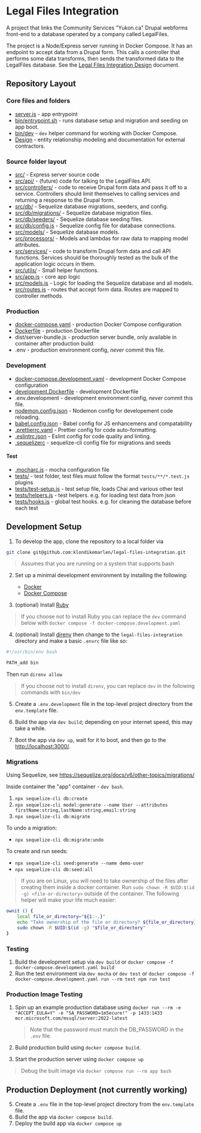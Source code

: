 # Legal Files Integration

A project that links the Community Services "Yukon.ca" Drupal webforms front-end
to a database operated by a company called LegalFiles.

The project is a Node/Express server running in Docker Compose. It has an
endpoint to accept data from a Drupal form. This calls a controller that
performs some data transforms, then sends the transformed data to the LegalFiles
database. See the
[Legal Files Integration Design](https://docs.google.com/document/d/1O40PVvLg3mR5D4rOay5NqxiXw3o1OdjrwO-JDWRD0oE)
document.

## Repository Layout

### Core files and folders

- [server.js](server.js) - app entrypoint
- [bin/entrypoint.sh](bin/entrypoint.sh) - runs database setup and migration and
  seeding on app boot.
- [bin/dev](bin/dev) - `dev` helper command for working with Docker Compose.
- [Design](Design) - entity relationship modeling and documentation for external
  contractors.

### Source folder layout

- [src/](src/) - Express server source code
- [src/api/](src/api/) - (future) code for talking to the LegalFiles API.
- [src/controllers/](src/controllers/) - code to receive Drupal form data and
  pass it off to a service. Controllers should limit themselves to calling
  services and returning a response to the Drupal form.
- [src/db/](src/db/) - Sequelize database migrations, seeders, and config.
- [src/db/migrations/](src/db/migrations/) - Sequelize database migration files.
- [src/db/seeders/](src/db/seeders/) - Sequelize database seeding files.
- [src/db/config.js](src/db/config.js) - Sequelize config file for database
  connections.
- [src/models/](src/models/) - Sequelize database models.
- [src/processors/](src/processors/) - Models and lambdas for raw data to
  mapping model attributes.
- [src/services/](src/services/) - code to transform Drupal form data and call
  API functions. Services should be thoroughly tested as the bulk of the
  application logic occurs in them.
- [src/utils/](src/utils/) - Small helper functions.
- [src/app.js](src/app.js) - core app logic
- [src/models.js](src/models.js) - Logic for loading the Sequelize database and
  all models.
- [src/routes.js](src/routes.js) - routes that accept form data. Routes are
  mapped to controller methods.

### Production

- [docker-compose.yaml](docker-compose.yaml) - production Docker Compose
  configuration
- [Dockerfile](Dockerfile) - production Dockerfile
- dist/server-bundle.js - production server bundle, only available in container
  after production build.
- .env - production environment config, _never_ commit this file.

### Development

- [docker-compose.development.yaml](docker-compose.development.yaml) -
  development Docker Compose configuration
- [development.Dockerfile](development.Dockerfile) - development Dockerfile
- .env.development - development environment config, _never_ commit this file.
- [nodemon.config.json](nodemon.config.json) - Nodemon config for developement
  code reloading.
- [babel.config.json](babel.config.json) - Babel config for JS enhancemens and
  compatability
- [.prettierrc.yaml](.prettierrc.yaml) - Prettier config for code
  auto-formatting.
- [.eslintrc.json](.eslintrc.json) - Eslint config for code quality and linting.
- [.sequelizerc](.sequelizerc) - sequelize-cli config file for migrations and
  seeds

#### Test

- [.mocharc.js](.mocharc.js) - mocha configuration file
- [tests/](tests/) - test folder, test files must follow the format
  `tests/**/*.test.js` plugins
- [tests/test-setup.js](tests/test-setup.js) - test setup file, loads Chai and
  various other test
- [tests/helpers.js](tests/helpers.js) - test helpers. e.g. for loading test
  data from json
- [tests/hooks.js](tests/hooks.js) - global test hooks. e.g. for cleaning the
  database before each test

## Development Setup

1. To develop the app, clone the repository to a local folder via

```bash
git clone git@github.com:klondikemarlen/legal-files-integration.git
```

> Assumes that you are running on a system that supports bash

2. Set up a minimal development environment by installing the following:

   - [Docker](https://docs.docker.com/engine/install/)
   - [Docker Compose](https://docs.docker.com/compose/install/)

3. (optional) Install
   [Ruby](https://www.ruby-lang.org/en/documentation/installation/)

> If you choose not to install Ruby you can replace the `dev` command below with
> `docker compose -f docker-compose.development.yaml`

4. (optional) Install [direnv](https://direnv.net/) then change to the
   `legal-files-integration` directory and make a basic `.envrc` file like so:

```bash
#!/usr/bin/env bash

PATH_add bin
```

Then run `direnv allow`

> If you choose not to install `direnv`, you can replace `dev` in the following
> commands with `bin/dev`

5. Create a `.env.development` file in the top-level project directory from the
   `env.template` file.
6. Build the app via `dev build`; depending on your internet speed, this may
   take a while.

7. Boot the app via `dev up`, wait for it to boot, and then go to the
   [http://localhost:3000/](http://localhost:3000/).

### Migrations

Using Sequelize, see https://sequelize.org/docs/v6/other-topics/migrations/

Inside container the "app" container - `dev bash`.

1. `npx sequelize-cli db:create`
2. `npx sequelize-cli model:generate --name User --attributes firstName:string,lastName:string,email:string`
3. `npx sequelize-cli db:migrate`

To undo a migration:

- `npx sequelize-cli db:migrate:undo`

To create and run seeds:

- `npx sequelize-cli seed:generate --name demo-user`
- `npx sequelize-cli db:seed:all`

> If you are on Linux, you will need to take ownership of the files after
> creating them inside a docker container. Run
> `sudo chown -R $UID:$(id -g) <file-or-directory>` outside of the container.
> The following helper will make your life much easier:

```bash
ownit () {
    local file_or_directory="${1:-.}"
    echo "Take ownership of the file or directory? ${file_or_directory}"
    sudo chown -R $UID:$(id -g) "$file_or_directory"
}
```

### Testing

1. Build the development setup via `dev build` or
   `docker compose -f docker-compose.development.yaml build`
2. Run the test environment via `dev mocha` or `dev test` or
   `docker compose -f docker-compose.development.yaml run --rm test npm run test`

### Production Image Testing

1. Spin up an example production database using
   `docker run --rm -e "ACCEPT_EULA=Y" -e "SA_PASSWORD=1m5ecure!" -p 1433:1433 mcr.microsoft.com/mssql/server:2022-latest`

   > Note that the password must match the DB_PASSWORD in the `.env` file.

2. Build production build using `docker compose build`.
3. Start the production server using `docker compose up`

> Debug the built image via `docker compose run --rm app bash`

## Production Deployment (not currently working)

5. Create a `.env` file in the top-level project directory from the
   `env.template` file.
1. Build the app via `docker compose build`.
1. Deploy the build app via `docker compose up`
